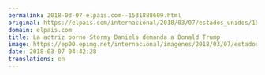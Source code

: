 ```yaml
---
permalink: 2018-03-07-elpais.com--1531888609.html
original: https://elpais.com/internacional/2018/03/07/estados_unidos/1520394668_250986.html#?ref=rss&format=simple&link=link
domain: elpais.com
title: La actriz porno Stormy Daniels demanda a Donald Trump
image: https://ep00.epimg.net/internacional/imagenes/2018/03/07/estados_unidos/1520394668_250986_1520395234_rrss_normal.jpg
date: 2018-03-07 04:42:28
translations: en
---
```


